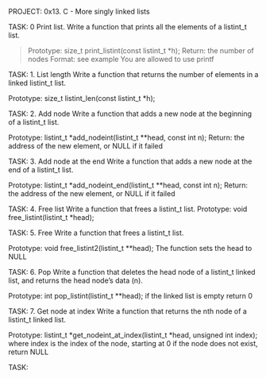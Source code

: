 PROJECT: 0x13. C - More singly linked lists

TASK: 0 Print list.
Write a function that prints all the elements of a listint_t list.

> Prototype: size_t print_listint(const listint_t *h);
> Return: the number of nodes
> Format: see example
> You are allowed to use printf

TASK: 1. List length
Write a function that returns the number of elements in a linked listint_t list.

Prototype: size_t listint_len(const listint_t *h);

TASK: 2. Add node
Write a function that adds a new node at the beginning of a listint_t list.

Prototype: listint_t *add_nodeint(listint_t **head, const int n);
Return: the address of the new element, or NULL if it failed

TASK: 3. Add node at the end
Write a function that adds a new node at the end of a listint_t list.

Prototype: listint_t *add_nodeint_end(listint_t **head, const int n);
Return: the address of the new element, or NULL if it failed

TASK: 4. Free list
Write a function that frees a listint_t list.
Prototype: void free_listint(listint_t *head);

TASK: 5. Free
Write a function that frees a listint_t list.

Prototype: void free_listint2(listint_t **head);
The function sets the head to NULL

TASK: 6. Pop
Write a function that deletes the head node of a listint_t linked list, and returns the head node’s data (n).

Prototype: int pop_listint(listint_t **head);
if the linked list is empty return 0

TASK: 7. Get node at index
Write a function that returns the nth node of a listint_t linked list.

Prototype: listint_t *get_nodeint_at_index(listint_t *head, unsigned int index);
where index is the index of the node, starting at 0
if the node does not exist, return NULL

TASK: 
